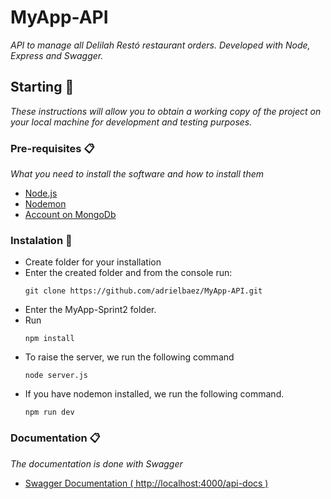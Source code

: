 # MyApp-API

_API to manage all Delilah Restó restaurant orders. Developed with Node, Express and Swagger._

## Starting 🚀

_These instructions will allow you to obtain a working copy of the project on your local machine for development and testing purposes._

### Pre-requisites 📋

_What you need to install the software and how to install them_

* [Node.js](https://nodejs.org/es/)
* [Nodemon](https://www.npmjs.com/package/nodemon)
* [Account on MongoDb](https://account.mongodb.com/account/login?signedOut=true)

### Instalation 🔧

* Create folder for your installation
* Enter the created folder and from the console run:
  ```
  git clone https://github.com/adrielbaez/MyApp-API.git
  ```
* Enter the MyApp-Sprint2 folder.
* Run
  ```
  npm install
  ```
* To raise the server, we run the following command
  ```
  node server.js
  ```
* If you have nodemon installed, we run the following command.
  ```
  npm run dev
  ```
### Documentation 📋
_The documentation is done with Swagger_
* [Swagger Documentation ( http://localhost:4000/api-docs )](https://nodejs.org/es/)
